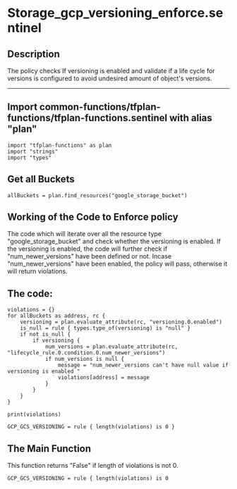 # Storage_gcp_versioning_enforce.sentinel

## Description


The policy checks If versioning is enabled and  validate if a life cycle for versions is configured to avoid undesired amount of object's versions.


-------


## Import common-functions/tfplan-functions/tfplan-functions.sentinel with alias "plan"
```
import "tfplan-functions" as plan
import "strings"
import "types"
```

## Get all Buckets
```
allBuckets = plan.find_resources("google_storage_bucket")
```

## Working of the Code to Enforce policy

The code which will iterate over all the resource type "google_storage_bucket" and check whether the versioning is enabled. 
If the versioning is enabled, the code will further check if "num_newer_versions" have been defined or not. Incase "num_newer_versions" have been enabled, the policy will pass, otherwise it will return violations.

## The code:

```
violations = {}
for allBuckets as address, rc {
	versioning = plan.evaluate_attribute(rc, "versioning.0.enabled")
	is_null = rule { types.type_of(versioning) is "null" }
	if not is_null {
		if versioning {
			num_versions = plan.evaluate_attribute(rc, "lifecycle_rule.0.condition.0.num_newer_versions")
			if num_versions is null {
				message = "num_newer_versions can't have null value if versioning is enabled "
				violations[address] = message
			}
		}
	}
}

print(violations)

GCP_GCS_VERSIONING = rule { length(violations) is 0 }
```
## The Main Function
This function returns "False" if length of violations is not 0.

```
GCP_GCS_VERSIONING = rule { length(violations) is 0 

```


